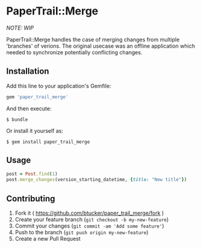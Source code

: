 # PaperTrail::Merge

*NOTE: WIP*

PaperTrail::Merge handles the case of merging changes from multiple 'branches'
of verions.  The original usecase was an offline application which needed to
synchronize potentially conflicting changes.

## Installation

Add this line to your application's Gemfile:

```ruby
gem 'paper_trail_merge'
```

And then execute:

    $ bundle

Or install it yourself as:

    $ gem install paper_trail_merge

## Usage

```ruby
post = Post.find(1)
post.merge_changes(version_starting_datetime, {title: "New title"})
```

## Contributing

1. Fork it ( https://github.com/btucker/paper_trail_merge/fork )
2. Create your feature branch (`git checkout -b my-new-feature`)
3. Commit your changes (`git commit -am 'Add some feature'`)
4. Push to the branch (`git push origin my-new-feature`)
5. Create a new Pull Request
